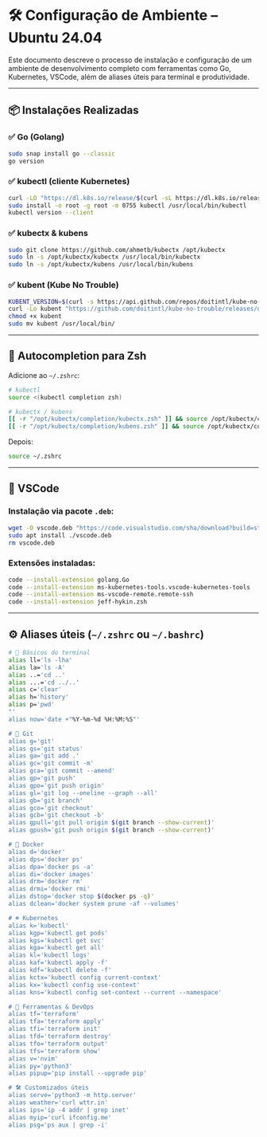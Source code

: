 # 🛠️ Configuração de Ambiente – Ubuntu 24.04

Este documento descreve o processo de instalação e configuração de um ambiente de desenvolvimento completo com ferramentas como Go, Kubernetes, VSCode, além de aliases úteis para terminal e produtividade.

---

## 📦 Instalações Realizadas

### ✅ Go (Golang)
```bash
sudo snap install go --classic
go version
```

### ✅ kubectl (cliente Kubernetes)
```bash
curl -LO "https://dl.k8s.io/release/$(curl -sL https://dl.k8s.io/release/stable.txt)/bin/linux/amd64/kubectl"
sudo install -o root -g root -m 0755 kubectl /usr/local/bin/kubectl
kubectl version --client
```

### ✅ kubectx & kubens
```bash
sudo git clone https://github.com/ahmetb/kubectx /opt/kubectx
sudo ln -s /opt/kubectx/kubectx /usr/local/bin/kubectx
sudo ln -s /opt/kubectx/kubens /usr/local/bin/kubens
```

### ✅ kubent (Kube No Trouble)
```bash
KUBENT_VERSION=$(curl -s https://api.github.com/repos/doitintl/kube-no-trouble/releases/latest | grep tag_name | cut -d '"' -f4)
curl -Lo kubent "https://github.com/doitintl/kube-no-trouble/releases/download/${KUBENT_VERSION}/kubent-linux-amd64"
chmod +x kubent
sudo mv kubent /usr/local/bin/
```

---

## 🔄 Autocompletion para Zsh

Adicione ao `~/.zshrc`:

```bash
# kubectl
source <(kubectl completion zsh)

# kubectx / kubens
[[ -r "/opt/kubectx/completion/kubectx.zsh" ]] && source /opt/kubectx/completion/kubectx.zsh
[[ -r "/opt/kubectx/completion/kubens.zsh" ]] && source /opt/kubectx/completion/kubens.zsh
```

Depois:
```bash
source ~/.zshrc
```

---

## 🧠 VSCode

### Instalação via pacote `.deb`:

```bash
wget -O vscode.deb "https://code.visualstudio.com/sha/download?build=stable&os=linux-deb-x64"
sudo apt install ./vscode.deb
rm vscode.deb
```

### Extensões instaladas:

```bash
code --install-extension golang.Go
code --install-extension ms-kubernetes-tools.vscode-kubernetes-tools
code --install-extension ms-vscode-remote.remote-ssh
code --install-extension jeff-hykin.zsh
```

---

## ⚙️ Aliases úteis (`~/.zshrc` ou `~/.bashrc`)

```bash
# 🔧 Básicos do terminal
alias ll='ls -lha'
alias la='ls -A'
alias ..='cd ..'
alias ...='cd ../..'
alias c='clear'
alias h='history'
alias p='pwd'
"'
alias now='date +"%Y-%m-%d %H:%M:%S"'

# 🐙 Git
alias g='git'
alias gs='git status'
alias ga='git add .'
alias gc='git commit -m'
alias gca='git commit --amend'
alias gp='git push'
alias gpo='git push origin'
alias gl='git log --oneline --graph --all'
alias gb='git branch'
alias gco='git checkout'
alias gcb='git checkout -b'
alias gpull='git pull origin $(git branch --show-current)'
alias gpush='git push origin $(git branch --show-current)'

# 🐳 Docker
alias d='docker'
alias dps='docker ps'
alias dpa='docker ps -a'
alias di='docker images'
alias drm='docker rm'
alias drmi='docker rmi'
alias dstop='docker stop $(docker ps -q)'
alias dclean='docker system prune -af --volumes'

# ☸️ Kubernetes
alias k='kubectl'
alias kgp='kubectl get pods'
alias kgs='kubectl get svc'
alias kga='kubectl get all'
alias kl='kubectl logs'
alias kaf='kubectl apply -f'
alias kdf='kubectl delete -f'
alias kctx='kubectl config current-context'
alias kx='kubectl config use-context'
alias kns='kubectl config set-context --current --namespace'

# 🧰 Ferramentas & DevOps
alias tf='terraform'
alias tfa='terraform apply'
alias tfi='terraform init'
alias tfd='terraform destroy'
alias tfo='terraform output'
alias tfs='terraform show'
alias v='nvim'
alias py='python3'
alias pipup='pip install --upgrade pip'

# 🛠️ Customizados úteis
alias serve='python3 -m http.server'
alias weather='curl wttr.in'
alias ips='ip -4 addr | grep inet'
alias myip='curl ifconfig.me'
alias psg='ps aux | grep -i'
```